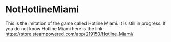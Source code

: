 # NotHotlineMiami
This is the imitation of the game called Hotline Miami. It is still in progress. If you do not know Hotline Miami here is the link: https://store.steampowered.com/app/219150/Hotline_Miami/
